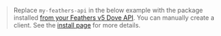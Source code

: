 
<BlockQuote label="Note about Feathers Types" type="info">

Replace `my-feathers-api` in the below example with the package installed
[from your Feathers v5 Dove API](https://feathersjs.com/guides/cli/client.html). You can manually create a client. See
the [install page](/setup/install#install-typed-client) for more details.

</BlockQuote>
